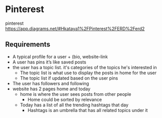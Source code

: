 # Pinterest
pinterest
https://app.diagrams.net/#Hkataya1%2FPinterest%2FERD%2Ferd2


## Requirements

- A typical profile for a user  + (bio, website-link 
- A user has pins it’s like saved posts 
- the user has a topic list. it's categories of the topics he's interested in  
  - The topic list is what use to display the posts in home for the user
  - The topic list if updated based on the user pins 
- The user has followers and following 
- website has 2 pages home and today
  - home is where the user sees posts from other people 
    - Home could be sorted by relevance
  - Today has a list of all the trending hashtags that day
    - Hashtags is an umbrella that has all related topics under it
